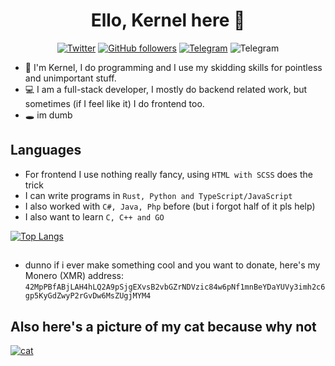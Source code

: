 <h1 align="center">Ello, Kernel here 👋</h1>
<p align="center">
  <a href="https://twitter.com/RealKernelPanic"><img alt="Twitter" src="https://img.shields.io/twitter/follow/RealKernelPanic?label=Twitter&style=flat-square&logo=twitter"></a>
  <a href="https://github.com/ItzKernel/ItzKernel"><img alt="GitHub followers" src="https://img.shields.io/github/followers/ItzKernel?label=Github&style=flat-square&logo=github"></a>
  <a href="https://t.me/itzkernel"><img alt="Telegram" src="https://img.shields.io/badge/Telegram-chat-%2326A5E4?style=flat-square&logo=github"></a>
  <img alt="Telegram" src="https://img.shields.io/badge/i_use_arch-btw-1793D1?style=flat-square&logo=archlinux">
</p>

- 👋 I'm Kernel, I do programming and I use my skidding skills for pointless and unimportant stuff.
- 💻 I am a full-stack developer, I mostly do backend related work, but sometimes (if I feel like it) I do frontend too. 
- 🕳️ im dumb  

## Languages
- For frontend I use nothing really fancy, using `HTML with SCSS` does the trick
- I can write programs in `Rust, Python and TypeScript/JavaScript`
- I also worked with `C#, Java, Php` before (but i forgot half of it pls help)
- I also want to learn `C, C++ and GO`

[![Top Langs](https://github-readme-stats.vercel.app/api/top-langs/?username=ItzKernel&layout=compact&theme=omni)]()

##
- dunno if i ever make something cool and you want to donate, here's my Monero (XMR) address: `42MpPBfABjLAH4hLQ2A9pSjgEXvsB2vbGZrNDVzic84w6pNf1mnBeYDaYUVy3imh2c6gp5KyGdZwyP2rGvDw6MsZUgjMYM4`

## Also here's a picture of my cat because why not
[![cat](https://media.discordapp.net/attachments/860533877957459968/951160811831848971/20220109_010956.jpg)]()
<!---
ItzKernel/ItzKernel is a ✨ special ✨ repository because its `README.md` (this file) appears on your GitHub profile.
You can click the Preview link to take a look at your changes.
--->
